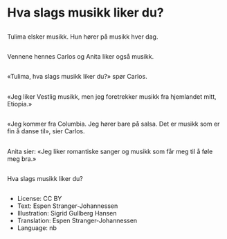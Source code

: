 # Hva slags musikk liker du?

##
Tulima elsker musikk. Hun hører på musikk hver dag.

##
Vennene hennes Carlos og Anita liker også musikk.

##
«Tulima, hva slags musikk liker du?» spør Carlos.

##
«Jeg liker Vestlig musikk, men jeg foretrekker musikk fra hjemlandet mitt, Etiopia.»

##
«Jeg kommer fra Columbia. Jeg hører bare på salsa. Det er musikk som er fin å danse til», sier Carlos.

##
Anita sier: «Jeg liker romantiske sanger og musikk som får meg til å føle meg bra.»

##
Hva slags musikk liker du?

##
* License: CC BY
* Text: Espen Stranger-Johannessen
* Illustration: Sigrid Gullberg Hansen
* Translation: Espen Stranger-Johannessen
* Language: nb
